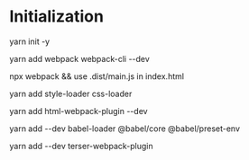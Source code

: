 # Initialization

yarn init -y

yarn add webpack webpack-cli --dev

npx webpack && use .dist/main.js in index.html

yarn add style-loader css-loader

yarn add html-webpack-plugin --dev

yarn add --dev babel-loader @babel/core @babel/preset-env

yarn add --dev terser-webpack-plugin
